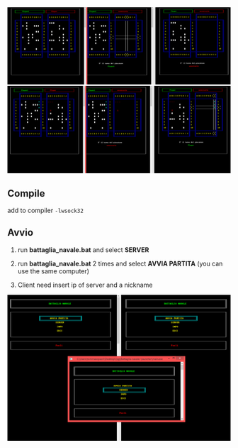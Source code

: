 <img src="screen/001.PNG"/>
<img src="screen/002.PNG"/>

## Compile
add to compiler `-lwsock32`

## Avvio

1. run **battaglia_navale.bat** and select **SERVER**

2. run **battaglia_navale.bat** 2 times and select **AVVIA PARTITA** (you can use the same computer)

3. Client need insert ip of server and a nickname
<img src="screen/003.PNG"/>
